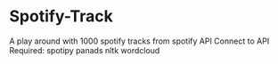 # Spotify-Track
A play around with 1000 spotify tracks from spotify API
Connect to API
Required:
  spotipy
  panads
  nltk
  wordcloud
